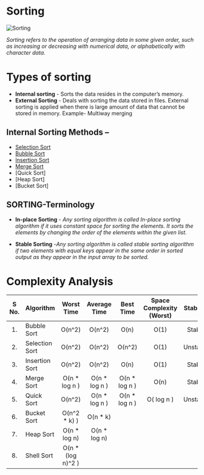 # Sorting
![Sorting](https://github.com/nandanabhishek/Data-Structure/blob/main/Sorting/sorting.jpg)

*Sorting refers to the operation of arranging data in some given order, such as increasing or decreasing with numerical data, or alphabetically with character data.*


# Types of sorting 
- **Internal sorting** - Sorts the data resides in the computer’s memory.
- **External Sorting** - Deals with sorting the data stored in files. External sorting is applied when there is large amount of data that cannot be stored in memory. Example-          Multiway merging


## Internal Sorting Methods –
- [Selection Sort](https://github.com/nandanabhishek/Data-Structure/tree/main/Sorting/Selection%20Sort/main.c)
- [Bubble Sort](https://github.com/nandanabhishek/Data-Structure/tree/main/Sorting/Bubble%20Sort/main.c)
- [Insertion Sort](https://github.com/nandanabhishek/Data-Structure/tree/main/Sorting/Insertion%20Sort/main.c)
- [Merge Sort](https://github.com/nandanabhishek/Data-Structure/blob/main/Sorting/Merge%20Sort/main.c)
- [Quick Sort]
- [Heap Sort]
- [Bucket Sort]


## SORTING-Terminology

- **In-place Sorting** - *Any sorting algorithm is called In-place sorting algorithm if it uses constant space for sorting the elements. It sorts the elements by changing the order of the elements within the given list.*

- **Stable Sorting** -*Any sorting algorithm is called stable sorting algorithm if two elements with equal keys appear in the same order in sorted output as they appear in the input array to be sorted.* 


# Complexity Analysis
| S No. | Algorithm | Worst Time | Average Time | Best Time | Space Complexity (Worst) | Stability |
| :---: | :--- | :---: | :---: | :---: | :---: | :---: |
| 1. | Bubble Sort | O(n^2) | O(n^2) | O(n) | O(1) | Stable |
| 2. | Selection Sort | O(n^2) | O(n^2) | O(n^2) | O(1) | Unstable |
| 3. | Insertion Sort | O(n^2) | O(n^2) | O(n) | O(1) | Stable |
| 4. | Merge Sort | O(n * log n ) | O(n * log n ) | O(n * log n ) | O(n) | Stable |
| 5. | Quick Sort | O(n^2) | O(n * log n ) |  O(n * log n )   | O( log n ) | Unstable |
| 6. | Bucket Sort  | O(n^2 * k) ) | O(n * k) |  | | |
| 7. | Heap Sort  | O(n * log n) | O(n * log n) |  | | |
| 8. | Shell Sort  | O(n * (log n)^2 ) | |  | | |



